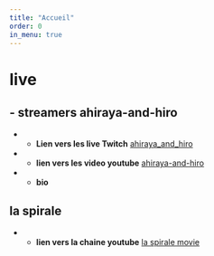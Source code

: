 ```yaml
---
title: "Accueil"
order: 0
in_menu: true
---
```

# live

## - **streamers ahiraya-and-hiro**
 -  *  **Lien vers les live Twitch** [ahiraya_and_hiro](https://www.twitch.tv/ahiraya_and_hiro) 
 - * **lien vers les video youtube** [ahiraya-and-hiro](https://www.youtube.com/channel/UCorW_8OXQIX0wb1s1ujVkWA) 
  - * **bio**
##  **la spirale** 
- * **lien vers la chaine youtube** [la spirale movie](https://www.youtube.com/@LaSpirale-Movie) 